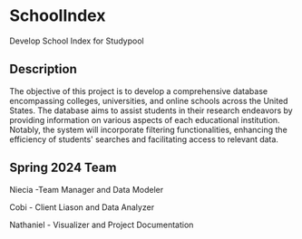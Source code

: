 # SchoolIndex
Develop School Index for Studypool

## Description 
The objective of this project is to develop a comprehensive database encompassing colleges, universities, and online schools across the United States. The database aims to assist students in their research endeavors by providing information on various aspects of each educational institution. Notably, the system will incorporate filtering functionalities, enhancing the efficiency of students' searches and facilitating access to relevant data.

## Spring 2024 Team
Niecia -Team Manager and Data Modeler 

Cobi - Client Liason and Data Analyzer 

Nathaniel - Visualizer and Project Documentation
